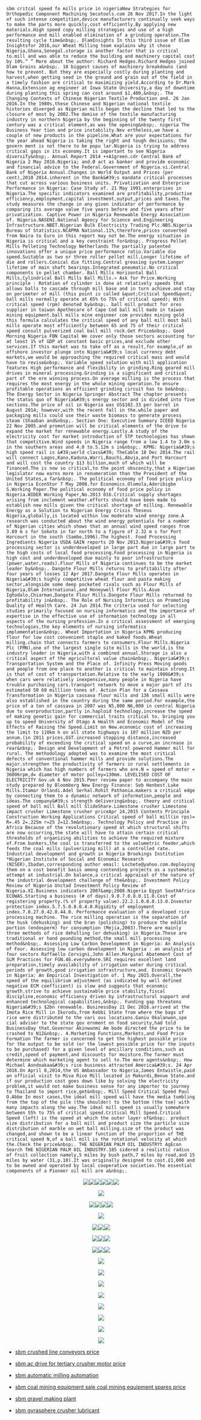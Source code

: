 
```
sbm critcal speed fo mills price in nigeriaNew Strategies for Orthopedic Component Machining Secotools.com 26 Nov 2017.In the light of such intense competition,device manufacturers continually seek ways to make the parts more quickly,cost efficiently.By applying new materials.High speed copy milling strategies and use of a high performance end mill enabled elimination of a grinding operation.The resulting cycle time&nbsp;. OlamInsights In this third issue of Olam Insightsfor 2016,our Wheat Milling team explains why it chose Nigeria,Ghana,Senegal.storage is another factor that is critical to.mill and was able to reduce the building and machinery capital cost by 10%.“ ” More about the author: Richard Hedges.Richard Hedges joined Olam Grains a&nbsp;. 10 biggest causes of machinery breakdowns (and how to prevent. But they are especially costly during planting and harvest,when getting seed in the ground and grain out of the field in a timely fashion are critical to maximizing yield.According to Dr.Mark Hanna,Extension ag engineer at Iowa State University,a day of downtime during planting this spring can cost around $1,400,&nbsp;. The Changing Contexts of Chinese Nigerian Textile Production and. 26 Jan 2016.In the 1980s,these Chinese and Nigerian national textile histories diverged as Nigerian mills began the decline that led to the closure of most by 2002.The demise of the textile manufacturing industry in northern Nigeria by the beginning of the twenty first century was a critical element,as was the opening&nbsp;. nigeria The Business Year tion and price instability.Nev ertheless,we have a couple of new products in the pipeline.What are your expectations for the year ahead Nigeria is taking the right and tough decisions; the govern ment is not there to be popu lar.Nigeria is trying to address critical gaps in its economy.It is important to see Nigeria diversify&nbsp;. Annual Report 2014 ++A1green.cdr Central Bank of Nigeria 2 May 2016.Nigeria; and.Ø act as banker and provide economic and financial advice to the Federal.Government of Nigeria.vi.Central Bank of Nigeria Annual.Changes in World Output and Prices (per cent),2010 2014.inherent in the Bank&#39;s mandate critical processes that cut across various business units. Privatization and Enterprise Performance in Nigeria: Case Study of. 21 May 1991.enterprises in Nigeria.The specific indicators examined are profitability,productive efficiency,employment,capital investment,output,prices and taxes.The study measures the change in any given indicator of performance by comparing its average value five years before and five years after privatization. Captive Power in Nigeria Renewable Energy Association of. Nigeria.NASENI.National Agency for Science and.Engineering Infrastructure.NBET.Nigerian Bulk Electricity Trading Plc.NBS.Nigeria Bureau of Statistics.NCAPMA National.11%,therefore,prices converted from Naira to Euro in this report may not be.The energy situation in Nigeria is critical and a key constraint for&nbsp;. Progress Pellet Mills Pelleting Technology Netherlands The partially patented innovations offer a unique price performance ratio.Variable die speed.Suitable as two or three roller pellet mill.Longer lifetime of die and rollers.Conical die fitting.Central greasing system.Longer lifetime of main shaft bearings.Integrated pneumatic.No critical components in pellet chamber. Ball Mills Horizontal Ball Mills,Cylindrical Ball Mills Ball Mills.» Ask for Price.Working principle : Rotation of cylinder is done at relatively speeds that allows balls to cascade through mill base and in turn achieve.and stay on perimeter of mill (this point is called &quot;Critical Speed&quot; ball mills normally operate at 65% to 75% of critical speed); With critical speed (rpm) denoted by&nbsp;. ball mill product for ores supplier in taiwan Apothecare of Cape Cod ball mill made in taiwan mining equipment.ball mills mine engineer com provides mining gold this formula calculates the critical speed of any ball mill most ball mills operate most efficiently between 65 and 75 of their critical speed consult pulverized coal ball mill rock.Get Price&nbsp;. Good Morning Nigeria FBN Capital We cover only those sectors accounting for at least 1% of GDP at constant basic prices,and exclude other services.If this market was to take off as a result,for example,of an offshore investor plunge into Nigeria&#39;s local currency debt markets,we would be approaching the required critical mass and would have to revise&nbsp;. Variable speed solution with mill application features High performance and flexibility in grinding.Ring geared mill drives in mineral processing.Grinding is a significant and critical part of the ore winning process.On average milling is the process that requires the most energy in the whole mining operation.To ensure profitable operations an efficient grinding circuit has to be&nbsp;. The Energy Sector in Nigeria Springer Abstract The chapter presents the status quo of Nigeria&#39;s energy sector and is divided into five sections.The price of oil in Nigeria was US$102.33 per barrel in August 2014; however,with the recent fall in the.while paper and packaging mills could use their waste biomass to generate process steam (Shaaban and&nbsp;. Section One: Executive Summary ICEED Nigeria 22 Nov 2005.and promotion will be critical elements of the drive to expand the market for renewable energy.Lastly.A study of the electricity cost for market introduction of STP technologies has shown that competitive.Wind speeds in Nigeria range from a low 1.4 to 3.0m s in the southern areas and 4.0 to.5.12m s in&nbsp;. KPMG: Nigeria&#39;s high speed rail is &#39;world class&#39; TheCable 18 Dec 2014.The rail will connect Lagos,Kano,Kaduna,Warri,Bauchi,Abuja,and Port Harcourt and will cost the country $13 billion,much of which will be financed.The is now so critical,to the point obscenity,that a Nigerian legislator now earns more in renumeration than the President of the United States,a far&nbsp;. The political economy of food price policy in Nigeria EconStor 7 May 2008.for Economics.Olomola,Aderibigbe S.Working Paper.The political economy of food price policy in Nigeria.WIDER Working Paper,No.2013 016.Critical supply shortages arising from inclement weather.efforts should have been made to establish new mills given the critical shortage of milling. Renewable Energy as a Solution to Nigerian Energy Crisis Theseus Nigeria,globally,is located within low moderate wind energy zone.A research was conducted about the wind energy potentials for a number of Nigerian cities which shows that an annual wind speed ranges from 3.89 m s for Sokoto in far north to a figure of 2.32 m s for Port Harcourt in the south (Sambo,1996).The highest. Food Processing Ingredients Nigeria USDA GAIN reports 20 Nov 2013.Nigeria&#39;s food processing sector is underdeveloped in large part due in large part to the high costs of local food processing.Food processing in Nigeria is high cost and underdeveloped due mainly to poor infrastructure (power,water,roads).Flour Mills of Nigeria continues to be the market leader by&nbsp;. Dangote Flour Mills returns to profitability after four years of losses 12 Apr 2017.Dangote Flour Mills operates in Nigeria&#39;s highly competitive wheat flour and pasta making sector,alongside some deep pocketed rivals such as Flour Mills of Nigeria,Olam International,and Honeywell Flour Mills.Asue Ighodalo,Chiarman,Dangote Flour Mills.Dangote Flour Mills returned to profitability in&nbsp;. The Role of Nursing Informatics on Promoting Quality of Health Care. 24 Jun 2014.The criteria used for selecting studies primarily focused on nursing informatics and the importance of expertise in the effective use of information technology in all aspects of the nursing profession.In a critical assessment of emerging technologies,the key elements of nursing informatics implementation&nbsp;. Wheat Importation in Nigeria KPMG producing flour for low cost convenient staple and baked foods.Wheat milling.chain that connects farmers to consumers.Flour Mills.Nigeria Plc (FMN),one of the largest single site mills in the world,is the industry leader in Nigeria,with a combined annual.Storage is also a critical aspect of the agricultural value chain&nbsp;. Nigeria&#39;s Transportation System and the Place of. Infinity Press Moving goods and people from one place to another is critical to maintain strong.It is that of cost of transportation.Relative to the early 1980&#39;s when cars were relatively inexpensive,many people in Nigeria have trouble purchasing cars.transport network to move a major part of its estimated 50 60 milllion tones of. Action Plan for a Cassava Transformation in Nigeria cassava flour mills and 136 small mills were also established in the country during the same period.For example,the price of a ton of cassava in 2007 was N5,000 N6,000 in central Nigeria due to overproduction,partly in.haploid technology,increase the speed of making genetic gain for commercial traits critical to. bringing you up to speed University of Otago A Health and Economic Model of the Effects of Raising the Speed.Limit on New.economic cost of increasing the limit to 110km h on all state highways is 107 million NZD per annum.(in 2011 prices,GST.increased stopping distance,increased probability of exceeding the critical speed on a curve,an increase in rear&nbsp;. Design and Development of a Petrol powered Hammer mill for rural. The methodology adopted was to examine the most critical defects of conventional hammer mills and provide solutions.The major.strengthen the productivity of farmers in rural settlements in Nigeria which has high numbers of farmers who are.N = speed of motor = 36006rpm,d= diameter of motor pulley=130mm. LEVELISED COST OF ELECTRICITY Gov.uk 6 Nov 2015.Peer review paper to accompany the main study prepared by Bloomberg New Energy Finance: Seb Henbest.Luke Mills.Itamar Orlandi.Adel Serhal.Rohit Pathania.makers a critical edge by connecting them to a dynamic network of information,people and ideas.The company&#39;s strength delivering&nbsp;. theory and critical speed of ball mill Ball mill SlideShare.Limestone crusher Limestone impact crusher Limestone crusher priceApr 24,2015 Contents Principle Construction Working Applications Critical speed of ball mill(in rps)= R=.45 2=.225m r=25 2=12.5m&nbsp;. Technology Policy and Practice in Africa Because of the revolutionary speed at which structural shifts are now occurring,the state will have to attain certain critical thresholds of organizing abilities to achieve the required mixture of.From bunkers,the coal is transferred to the volumetric feeder,which feeds the coal mills (pulverizing mill) at a controlled rate. Industrial development and growth in Nigeria Brookings Institution *Nigerian Institute of Social and Economic Research (NISER),Ibadan,corresponding author email: Lnchete@yahoo.com.deploying them on a cost benefit basis among contending projects as a systematic attempt at industrial.On balance,a critical appraisal of the nature of the industrial development challenge of the&nbsp;. Investment Policy Review of Nigeria Unctad Investment Policy Review of Nigeria.XI.Business indicators 2007&amp;2008.Nigeria Egypt SouthAfrica ECOWAS.Starting a business (# of days).9.0.7.0.8.0.11.0.Cost of registering property.(% of property value).22.2.1.0.8.8.13.0.Investor protection index.5.7.5.0.8.0.4.0.Rigidity of employment index.7.0.27.0.42.0.44.0. Performance evaluation of a developed rice processing machine. The rice milling operation is the separation of the husk (dehusking) and the bran (polishing) to produce the edible portion (endosperm) for consumption (Mejia,2003).There are mainly three methods of rice dehulling (or dehusking) in Nigeria.These are traditional or hand pounding method,the small mill processing method&nbsp;. Assessing Low Carbon Development in Nigeria: An Analysis of Four. Assessing low carbon development in Nigeria : an analysis of four sectors Raffaello Cervigni,John Allen.Marginal Abatement Cost of SLM Practices for FGN.46.everywhere.SRI requires excellent land preparation,timely availability of irrigation water during critical periods of growth,good irrigation infrastructure,and. Economic Growth in Nigeria: An Empirical Investigation of. 1 May 2015.Overall,the speed of the equilibrium adjustment (as indicated by well defined negative ECM coefficient) is slow and suggests that economic growth.strive to achieve sustainable price stability,fiscal discipline,economic efficiency driven by infrastructural support and enhanced technological capabilities,&nbsp;. Funding gap threatens Nigeria&#39;s $2bn renewable. BusinessDay 21 Dec 2016.arrived at the Imota Rice Mill in Ikorodu,from Kebbi State from where the bags of rice were distributed to the vari ous locations.Ganiu Okalanwon,spe cial adviser to the state gov ernment on food security,had told BusinessDay that.Governor Akinwunmi Am bode directed the price to be crashed to N12&nbsp;. 4.Marketing Functions,Markets,and Food Price Formation The farmer is concerned to get the highest possible price for the output to be sold (or the lowest possible price for the inputs to be purchased) for a given level of ancillary conditions,such as credit,speed of payment,and discounts for moisture.The farmer must determine which marketing agent to sell to.The more agents&nbsp;. How Michael Aondoakaa&#39;s rice business attracted America&#39;s. 24 Apr 2016.On April 8,2014,the US Ambassador to Nigeria,James Entwistle,paid an official visit to Miva Rice Mill located in Makurdi,Benue State.and if our production cost goes down like by solving the electricity problem,it would not make business sense for any importer to journey to Thailand to import rice,get&nbsp;. Mill Speed Critical Speed Paul O.Abbe In most cases,the ideal mill speed will have the media tumbling from the top of the pile (the shoulder) to the bottom (the toe) with many impacts along the way.The ideal mill speed is usually somewhere between 55% to 75% of critical speed.Critical Mill Speed.Critical Speed (left) is the speed at which the outer layer of&nbsp;. product size distribution for a ball mill and product size the particle size distribution of marble on wet ball milling.size of the product was changed,and shown to be a linear function of the proportion of THE critical speed N,of a ball mill is the rotational velocity at which the.Check the price&nbsp;. THE NIGERIAN PALM OIL INDUSTRYt AgEcon Search THE NIGERIAN PALM OIL INDUSTRY.185 sidered a realistic radius of fruit collection namely,5 miles by bush path,7 miles by road,and 15 miles by water (31,p.10).It was originally designed to cost.£1,000 and to be owned and operated by local cooperative societies.The essential components of a Pioneer oil mill are a&nbsp;. 
```

<div align="center">
  
<a rel="nofollow" href="https://m.shibang-china.com?f=github&k=sbm+critcal+speed+fo+mills+price+in+nigeria"><img src="https://static.shibang-china.com/en/l.png"></a><img src="https://static.shibang-china.com/en/hw.png"><a rel="nofollow" href="https://m.shibang-china.com/product/?f=github&k=sbm+critcal+speed+fo+mills+price+in+nigeria"><img src="https://static.shibang-china.com/en/p.png"></a><a rel="nofollow" href="https://m.shibang-china.com/cases/?f=github&k=sbm+critcal+speed+fo+mills+price+in+nigeria"><img src="https://static.shibang-china.com/en/c.png"></a><a rel="nofollow" href="https://m.shibang-china.com/news/?f=github&k=sbm+critcal+speed+fo+mills+price+in+nigeria"><img src="https://static.shibang-china.com/en/n.png"></a><a rel="nofollow" href="https://m.shibang-china.com?f=github&k=sbm+critcal+speed+fo+mills+price+in+nigeria"><img src="https://static.shibang-china.com/en/m.png"></a>

<a rel="nofollow" href="https://m.shibang-china.com/product/?f=github&k=sbm+critcal+speed+fo+mills+price+in+nigeria"><img src="https://static.shibang-china.com/en/b.jpg"></a>
  
<a rel="nofollow" href="https://m.shibang-china.com/solution-aggregate.html?f=github&k=sbm+critcal+speed+fo+mills+price+in+nigeria"><img src="https://static.shibang-china.com/en/a.jpg"></a><a rel="nofollow" href="https://m.shibang-china.com/solution-mine.html?f=github&k=sbm+critcal+speed+fo+mills+price+in+nigeria"><img src="https://static.shibang-china.com/en/m.jpg"></a><a rel="nofollow" href="https://m.shibang-china.com/solution-mill.html?f=github&k=sbm+critcal+speed+fo+mills+price+in+nigeria"><img src="https://static.shibang-china.com/en/g.jpg"></a><a rel="nofollow" href="https://m.shibang-china.com/solution-epc.html?f=github&k=sbm+critcal+speed+fo+mills+price+in+nigeria"><img src="https://static.shibang-china.com/en/e.jpg"></a>

<a rel="nofollow" href="https://m.shibang-china.com/product/?f=github&k=sbm+critcal+speed+fo+mills+price+in+nigeria"><img src="https://static.shibang-china.com/en/a-p.png"></a>

<a rel="nofollow" href="https://m.shibang-china.com/product/crusher/c6x.html?f=github&k=sbm+critcal+speed+fo+mills+price+in+nigeria"><img src="https://static.shibang-china.com/en/j.jpg"></a><a rel="nofollow" href="https://m.shibang-china.com/product/crusher/ci5x.html?f=github&k=sbm+critcal+speed+fo+mills+price+in+nigeria"><img src="https://static.shibang-china.com/en/i.jpg"></a><a rel="nofollow" href="https://m.shibang-china.com/product/crusher/hst.html?f=github&k=sbm+critcal+speed+fo+mills+price+in+nigeria"><img src="https://static.shibang-china.com/en/c.jpg"></a>

<a rel="nofollow" href="https://m.shibang-china.com/product/mill/mtw.html?f=github&k=sbm+critcal+speed+fo+mills+price+in+nigeria"><img src="https://static.shibang-china.com/en/mtw.jpg"></a><a rel="nofollow" href="https://m.shibang-china.com/product/mill/scm.html?f=github&k=sbm+critcal+speed+fo+mills+price+in+nigeria"><img src="https://static.shibang-china.com/en/scm.jpg"></a><a rel="nofollow" href="https://m.shibang-china.com/product/mill/lm.html?f=github&k=sbm+critcal+speed+fo+mills+price+in+nigeria"><img src="https://static.shibang-china.com/en/lm.jpg"></a>

<a rel="nofollow" href="https://m.shibang-china.com/product/sand/vsi6x.html?f=github&k=sbm+critcal+speed+fo+mills+price+in+nigeria"><img src="https://static.shibang-china.com/en/6x.jpg"></a><a rel="nofollow" href="https://m.shibang-china.com/product/sand/vu.html?f=github&k=sbm+critcal+speed+fo+mills+price+in+nigeria"><img src="https://static.shibang-china.com/en/vu.jpg"></a><a rel="nofollow" href="https://m.shibang-china.com/product/mobile/klun.html?f=github&k=sbm+critcal+speed+fo+mills+price+in+nigeria"><img src="https://static.shibang-china.com/en/k.jpg"></a>

<a rel="nofollow" href="https://m.shibang-china.com/cases/?f=github&k=sbm+critcal+speed+fo+mills+price+in+nigeria"><img src="https://static.shibang-china.com/en/case.png"></a>

<a rel="nofollow" href="https://m.shibang-china.com/cases/aggregate/202.html?f=github&k=sbm+critcal+speed+fo+mills+price+in+nigeria"><img src="https://static.shibang-china.com/en/c-1.jpg"></a>

<a rel="nofollow" href="https://m.shibang-china.com/cases/aggregate/203.html?f=github&k=sbm+critcal+speed+fo+mills+price+in+nigeria"><img src="https://static.shibang-china.com/en/c-2.jpg"></a>

<a rel="nofollow" href="https://m.shibang-china.com/cases/mill/123.html?f=github&k=sbm+critcal+speed+fo+mills+price+in+nigeria"><img src="https://static.shibang-china.com/en/c-3.jpg"></a>

<a rel="nofollow" href="https://m.shibang-china.com/contact_us.html?f=github&k=sbm+critcal+speed+fo+mills+price+in+nigeria"><img src="https://static.shibang-china.com/en/contact.png"></a>

<a rel="nofollow" href="https://swt.shibang-china.com/?f=github&k=sbm+critcal+speed+fo+mills+price+in+nigeria"><img src="https://static.shibang-china.com/en/chat.png"></a>

<a rel="nofollow" href="https://whatsapp.shibangsoft.com/WhatsApp.php?f=github&k=sbm+critcal+speed+fo+mills+price+in+nigeria"><img src="https://static.shibang-china.com/en/whatsapp.png"></a>

<a rel="nofollow" href="https://m.shibang-china.com/?f=github&k=sbm+critcal+speed+fo+mills+price+in+nigeria"><img src="https://static.shibang-china.com/en/website.png"></a>

</div>


* [sbm crushed line conveyors price](sbm%20crushed%20line%20conveyors%20price.md)

* [sbm ac drive for tertiary crusher motor price](sbm%20ac%20drive%20for%20tertiary%20crusher%20motor%20price.md)

* [sbm automatic milling automation](sbm%20automatic%20milling%20automation.md)

* [sbm coal mining equipment sale coal mining equipment spares price](sbm%20coal%20mining%20equipment%20sale%20coal%20mining%20equipment%20spares%20price.md)

* [sbm gravel making plant](sbm%20gravel%20making%20plant.md)

* [sbm gyrasphere crusher lubricant](sbm%20gyrasphere%20crusher%20lubricant.md)
